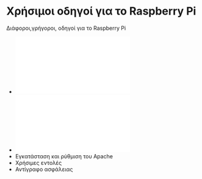 # Χρήσιμοι οδηγοί για το Raspberry Pi

 Διάφοροι,γρήγοροι, οδηγοί για το Raspberry Pi

 * ![Εγκατάσταση Raspberry Pi OS Lite](raspberryos-lite/README.md)
 * ![Ενέργειες μετά την εγκατάσταση](first-boot/README.md)
 * Εγκατάσταση και ρύθμιση του Apache
 * Χρήσιμες εντολές
 * Αντίγραφο ασφάλειας
